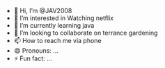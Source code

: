 - 👋 Hi, I’m @JAV2008
- 👀 I’m interested in Watching netflix
- 🌱 I’m currently learning java
- 💞️ I’m looking to collaborate on terrance gardening 
- 📫 How to reach me via phone 
- 😄 Pronouns: ...
- ⚡ Fun fact: ...

<!---
JAV2008/JAV2008 is a ✨ special ✨ repository because its `README.md` (this file) appears on your GitHub profile.
You can click the Preview link to take a look at your changes.
--->

